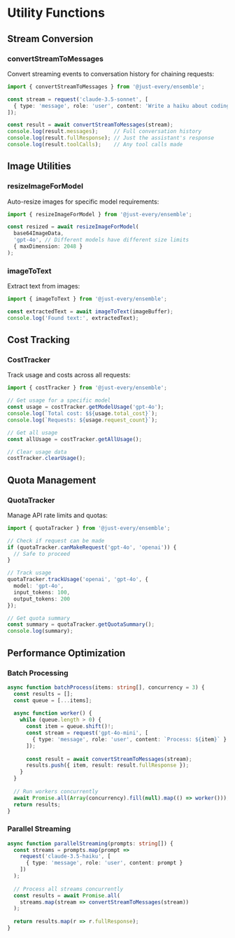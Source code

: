 # Utility Functions

## Stream Conversion

### convertStreamToMessages

Convert streaming events to conversation history for chaining requests:

```typescript
import { convertStreamToMessages } from '@just-every/ensemble';

const stream = request('claude-3.5-sonnet', [
  { type: 'message', role: 'user', content: 'Write a haiku about coding' }
]);

const result = await convertStreamToMessages(stream);
console.log(result.messages);     // Full conversation history
console.log(result.fullResponse); // Just the assistant's response
console.log(result.toolCalls);    // Any tool calls made
```

## Image Utilities

### resizeImageForModel

Auto-resize images for specific model requirements:

```typescript
import { resizeImageForModel } from '@just-every/ensemble';

const resized = await resizeImageForModel(
  base64ImageData,
  'gpt-4o', // Different models have different size limits
  { maxDimension: 2048 }
);
```

### imageToText

Extract text from images:

```typescript
import { imageToText } from '@just-every/ensemble';

const extractedText = await imageToText(imageBuffer);
console.log('Found text:', extractedText);
```

## Cost Tracking

### CostTracker

Track usage and costs across all requests:

```typescript
import { costTracker } from '@just-every/ensemble';

// Get usage for a specific model
const usage = costTracker.getModelUsage('gpt-4o');
console.log(`Total cost: $${usage.total_cost}`);
console.log(`Requests: ${usage.request_count}`);

// Get all usage
const allUsage = costTracker.getAllUsage();

// Clear usage data
costTracker.clearUsage();
```

## Quota Management

### QuotaTracker

Manage API rate limits and quotas:

```typescript
import { quotaTracker } from '@just-every/ensemble';

// Check if request can be made
if (quotaTracker.canMakeRequest('gpt-4o', 'openai')) {
  // Safe to proceed
}

// Track usage
quotaTracker.trackUsage('openai', 'gpt-4o', {
  model: 'gpt-4o',
  input_tokens: 100,
  output_tokens: 200
});

// Get quota summary
const summary = quotaTracker.getQuotaSummary();
console.log(summary);
```

## Performance Optimization

### Batch Processing

```typescript
async function batchProcess(items: string[], concurrency = 3) {
  const results = [];
  const queue = [...items];
  
  async function worker() {
    while (queue.length > 0) {
      const item = queue.shift()!;
      const stream = request('gpt-4o-mini', [
        { type: 'message', role: 'user', content: `Process: ${item}` }
      ]);
      
      const result = await convertStreamToMessages(stream);
      results.push({ item, result: result.fullResponse });
    }
  }
  
  // Run workers concurrently
  await Promise.all(Array(concurrency).fill(null).map(() => worker()));
  return results;
}
```

### Parallel Streaming

```typescript
async function parallelStreaming(prompts: string[]) {
  const streams = prompts.map(prompt => 
    request('claude-3.5-haiku', [
      { type: 'message', role: 'user', content: prompt }
    ])
  );
  
  // Process all streams concurrently
  const results = await Promise.all(
    streams.map(stream => convertStreamToMessages(stream))
  );
  
  return results.map(r => r.fullResponse);
}
```